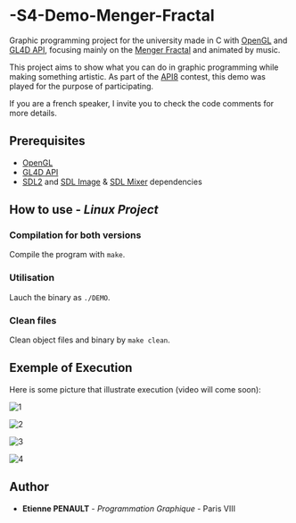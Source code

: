 # -S4-Demo-Menger-Fractal
Graphic programming project for the university made in C with [OpenGL](https://www.opengl.org/) and [GL4D API](https://github.com/noalien/GL4Dummies), focusing mainly on the [Menger Fractal](https://en.wikipedia.org/wiki/Menger_sponge) and animated by music.

This project aims to show what you can do in graphic programming while making something artistic. As part of the [API8](https://api8.fr/) contest, this demo was played for the purpose of participating.

If you are a french speaker, I invite you to check the code comments for more details.

## Prerequisites

- [OpenGL](https://www.opengl.org/)
- [GL4D API](https://github.com/noalien/GL4Dummies)
- [SDL2](https://www.libsdl.org/) and [SDL Image](https://www.libsdl.org/projects/SDL_image/) & [SDL Mixer](https://www.libsdl.org/projects/SDL_mixer/) dependencies

## How to use - *Linux Project*

### Compilation for both versions

Compile the program with ```make```.

### Utilisation

Lauch the binary as ```./DEMO```.

### Clean files

Clean object files and binary by ```make clean```.

## Exemple of Execution

Here is some picture that illustrate execution (video will come soon):

![1](https://github.com/3t13nn3/-S4-Demo-Menger-Fractal/blob/master/Screen/1.png)

![2](https://github.com/3t13nn3/-S4-Demo-Menger-Fractal/blob/master/Screen/2.png)

![3](https://github.com/3t13nn3/-S4-Demo-Menger-Fractal/blob/master/Screen/3.png)

![4](https://github.com/3t13nn3/-S4-Demo-Menger-Fractal/blob/master/Screen/4.png)


## Author

* **Etienne PENAULT** - *Programmation Graphique* - Paris VIII
